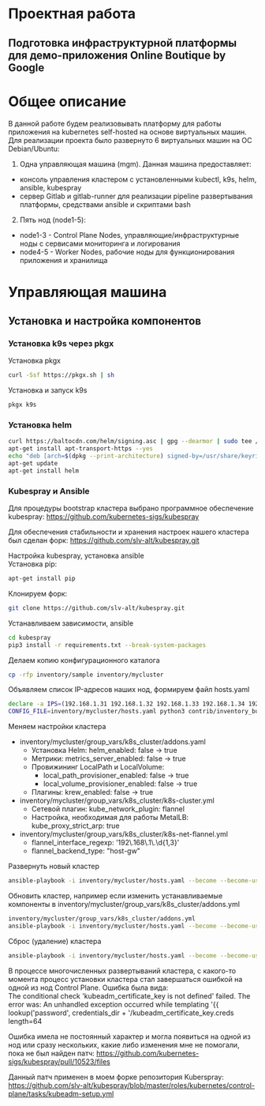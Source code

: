 # Проектная работа

## Подготовка инфраструктурной платформы для демо-приложения Online Boutique by Google

# Общее описание

В данной работе будем реализовывать платформу для работы приложения на kubernetes self-hosted на основе виртуальных машин.
Для реализации проекта было развернуто 6 виртуальных машин на ОС Debian/Ubuntu:

1. Одна управляющая машина (mgm). Данная машина предоставляет:
  - консоль управления кластером с установленными kubectl, k9s, helm, ansible, kubespray
  - сервер Gitlab и gitlab-runner для реализации pipeline развертывания платформы, средствами ansible и скриптами bash
2. Пять нод (node1-5):
  - node1-3 - Control Plane Nodes, управляющие/инфраструктурные ноды с сервисами мониторинга и логирования
  - node4-5 - Worker Nodes, рабочие ноды для функционирования приложения и хранилища

# Управляющая машина

## Установка и настройка компонентов

### Установка k9s через pkgx

Установка pkgx
```sh
curl -Ssf https://pkgx.sh | sh
```
Установка и запуск k9s
```sh
pkgx k9s
```

### Установка helm
```sh
curl https://baltocdn.com/helm/signing.asc | gpg --dearmor | sudo tee /usr/share/keyrings/helm.gpg > /dev/null
apt-get install apt-transport-https --yes
echo "deb [arch=$(dpkg --print-architecture) signed-by=/usr/share/keyrings/helm.gpg] https://baltocdn.com/helm/stable/debian/ all main" | sudo tee /etc/apt/sources.list.d/helm-stable-debian.list
apt-get update
apt-get install helm
```
### Kubespray и Ansible
Для процедуры bootstrap кластера выбрано программное обеспечение kubespray:
https://github.com/kubernetes-sigs/kubespray

Для обеспечения стабильности и хранения настроек нашего кластера был сделан форк:
https://github.com/slv-alt/kubespray.git

Настройка kubespray, установка ansible  
Установка pip:
```sh
apt-get install pip  
```
Клонируем форк:
```sh
git clone https://github.com/slv-alt/kubespray.git
```
Устанавливаем зависимости, ansible
```sh
cd kubespray
pip3 install -r requirements.txt --break-system-packages
```
Делаем копию конфигурационного каталога
```sh
cp -rfp inventory/sample inventory/mycluster
```
Объявляем список IP-адресов наших нод, формируем файл hosts.yaml
```sh
declare -a IPS=(192.168.1.31 192.168.1.32 192.168.1.33 192.168.1.34 192.168.1.35)
CONFIG_FILE=inventory/mycluster/hosts.yaml python3 contrib/inventory_builder/inventory.py ${IPS[@]}
```
Меняем настройки кластера
  - inventory/mycluster/group_vars/k8s_cluster/addons.yaml
     - Установка Helm: helm_enabled: false -> true
     - Метрики: metrics_server_enabled: false -> true
     - Провижининг LocalPath и LocalVolume:
         - local_path_provisioner_enabled: false -> true
         - local_volume_provisioner_enabled: false -> true
     - Плагины: krew_enabled: false -> true
  - inventory/mycluster/group_vars/k8s_cluster/k8s-cluster.yml
     - Сетевой плагин: kube_network_plugin: flannel
     - Настройка, необходимая для работы MetalLB: kube_proxy_strict_arp: true
  - inventory/mycluster/group_vars/k8s_cluster/k8s-net-flannel.yml
      - flannel_interface_regexp: '192\\.168\\.1\\.\\d{1,3}'
      - flannel_backend_type: "host-gw"

Развернуть новый кластер
```sh
ansible-playbook -i inventory/mycluster/hosts.yaml --become --become-user=root cluster.yml
```

Обновить кластер, например если изменить устанавливаемые компоненты в inventory/mycluster/group_vars/k8s_cluster/addons.yml
```sh
inventory/mycluster/group_vars/k8s_cluster/addons.yml
ansible-playbook -i inventory/mycluster/hosts.yaml --become --become-user=root upgrade-cluster.yml
```

Сброс (удаление) кластера
```sh
ansible-playbook -i inventory/mycluster/hosts.yaml --become --become-user=root reset.yml
```
В процессе многочисленных развертываний кластера, с какого-то момента процесс установки кластера стал завершаться ошибкой
на одной из нод Control Plane. Ошибка была вида:  
The conditional check 'kubeadm_certificate_key is not defined' failed. The error was: An unhandled exception occurred while templating '{{ lookup('password', credentials_dir + '/kubeadm_certificate_key.creds length=64

Ошибка имела не постоянный характер и могла появиться на одной из нод или сразу нескольких, какие либо изменения мне
не помогали, пока не был найден патч:
https://github.com/kubernetes-sigs/kubespray/pull/10523/files

Данный патч применен в моем форке репозитория Kuberspray: https://github.com/slv-alt/kubespray/blob/master/roles/kubernetes/control-plane/tasks/kubeadm-setup.yml



